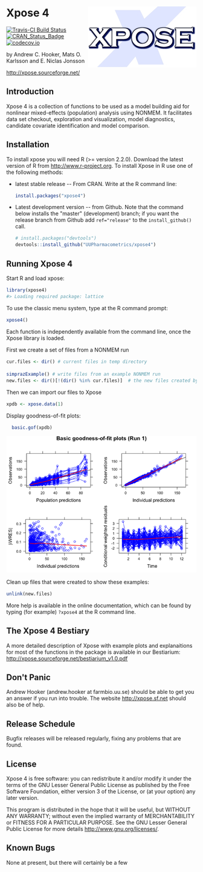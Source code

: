 
<!-- README.md is generated from README.Rmd. Please edit that file -->
Xpose 4 <a href="https://uupharmacometrics.github.io/xpose4/"><img src="man/figures/xposelogo.png" align="right" /></a>
=======================================================================================================================

[![Travis-CI Build Status](https://travis-ci.org/UUPharmacometrics/xpose4.svg?branch=master)](https://travis-ci.org/UUPharmacometrics/xpose4) [![CRAN\_Status\_Badge](http://www.r-pkg.org/badges/version/xpose4)](https://CRAN.R-project.org/package=xpose4) [![codecov.io](https://codecov.io/github/UUPharmacometrics/xpose4/coverage.svg?branch=master)](https://codecov.io/github/UUPharmacometrics/xpose4?branch=master)

by Andrew C. Hooker, Mats O. Karlsson and E. Niclas Jonsson

<http://xpose.sourceforge.net/>

Introduction
------------

Xpose 4 is a collection of functions to be used as a model building aid for nonlinear mixed-effects (population) analysis using NONMEM. It facilitates data set checkout, exploration and visualization, model diagnostics, candidate covariate identification and model comparison.

Installation
------------

To install xpose you will need R (&gt;= version 2.2.0). Download the latest version of R from <http://www.r-project.org>.
To install Xpose in R use one of the following methods:

-   latest stable release -- From CRAN. Write at the R command line:

    ``` r
    install.packages("xpose4")
    ```

-   Latest development version -- from Github. Note that the command below installs the "master" (development) branch; if you want the release branch from Github add `ref="release"` to the `install_github()` call.

    ``` r
    # install.packages("devtools")
    devtools::install_github("UUPharmacometrics/xpose4")
    ```

Running Xpose 4
---------------

Start R and load xpose:

``` r
library(xpose4)
#> Loading required package: lattice
```

To use the classic menu system, type at the R command prompt:

``` r
xpose4()
```

Each function is independently available from the command line, once the Xpose library is loaded.

First we create a set of files from a NONMEM run

``` r
cur.files <- dir() # current files in temp directory

simprazExample() # write files from an example NONMEM run
new.files <- dir()[!(dir() %in% cur.files)]  # the new files created by simprazExample
```

Then we can import our files to Xpose

``` r
xpdb <- xpose.data(1) 
```

Display goodness-of-fit plots:

``` r
  basic.gof(xpdb)
```

![](man/figures/readme_example_figure_1-1.png)

Clean up files that were created to show these examples:

``` r
unlink(new.files)
```

More help is available in the online documentation, which can be found by typing (for example) `?xpose4` at the R command line.

The Xpose 4 Bestiary
--------------------

A more detailed description of Xpose with example plots and explanaitions for most of the functions in the package is available in our Bestiarium: <http://xpose.sourceforge.net/bestiarium_v1.0.pdf>

Don't Panic
-----------

Andrew Hooker (andrew.hooker at farmbio.uu.se) should be able to get you an answer if you run into trouble. The website <http://xpose.sf.net> should also be of help.

Release Schedule
----------------

Bugfix releases will be released regularly, fixing any problems that are found.

License
-------

Xpose 4 is free software: you can redistribute it and/or modify it under the terms of the GNU Lesser General Public License as published by the Free Software Foundation, either version 3 of the License, or (at your option) any later version.

This program is distributed in the hope that it will be useful, but WITHOUT ANY WARRANTY; without even the implied warranty of MERCHANTABILITY or FITNESS FOR A PARTICULAR PURPOSE. See the GNU Lesser General Public License for more details <http://www.gnu.org/licenses/>.

Known Bugs
----------

None at present, but there will certainly be a few

